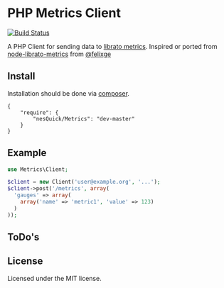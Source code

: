 # PHP Metrics Client

[![Build Status](https://secure.travis-ci.org/nesQuick/PHP-Metrics-Client.png?branch=master)](http://travis-ci.org/nesQuick/PHP-Metrics-Client)

A PHP Client for sending data to [librato metrics][].
Inspired or ported from [node-librato-metrics](https://github.com/holidayextras/node-librato-metrics) from [@felixge](https://twitter.com/felixge)

[librato metrics]: metrics.librato.com

## Install

Installation should be done via [composer](http://packagist.org/).

```
{
    "require": {
        "nesQuick/Metrics": "dev-master"
    }
}
```

## Example

```php
use Metrics\Client;

$client = new Client('user@example.org', '...');
$client->post('/metrics', array(
  'gauges' => array(
    array('name' => 'metric1', 'value' => 123)
  )
));
```

## ToDo's

## License

Licensed under the MIT license.